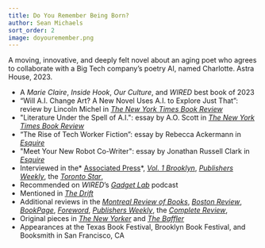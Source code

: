 ```yaml
---
title: Do You Remember Being Born?
author: Sean Michaels
sort_order: 2
image: doyouremember.png
---
```

A moving, innovative, and deeply felt novel about an aging poet who agrees to collaborate with a Big Tech company’s poetry AI, named Charlotte. Astra House, 2023.

* A *Marie Claire*, *Inside Hook*, *Our Culture*, and *WIRED* best book of 2023
* “Will A.I. Change Art? A New Novel Uses A.I. to Explore Just That”: review by Lincoln Michel in *[The New York Times Book Review](https://www.nytimes.com/2023/09/04/books/review/do-you-remember-being-born-sean-michaels.html)*
* "Literature Under the Spell of A.I.": essay by A.O. Scott in *[The New York Times Book Review](https://www.nytimes.com/2023/12/27/books/review/writers-artificial-intelligence-inspiration.html?smid=nytcore-ios-share&referringSource=articleShare)*
* “The Rise of Tech Worker Fiction”: essay by Rebecca Ackermann in *[Esquire](https://www.esquire.com/entertainment/books/a44449514/tech-worker-fiction/)*
* "Meet Your New Robot Co-Writer": essay by Jonathan Russell Clark in *[Esquire](https://www.esquire.com/entertainment/books/a46662053/robot-co-writer/)*
* Interviewed in the* [Associated Press](https://apnews.com/article/ai-novels-authors-f846ff75df37dacbdb87b4343a346c2a)*, *[Vol. 1 Brooklyn](https://vol1brooklyn.com/2023/11/22/writing-art-about-the-art-of-ai-an-interview-with-sean-michaels/)*, *[Publishers Weekly](https://www.publishersweekly.com/pw/by-topic/industry-news/publisher-news/article/93537-marianne-moore-and-ai-helped-make-sean-michaels-new-novel.html)*, the *[Toronto Star](https://www.thestar.com/entertainment/books/what-do-we-want-ai-to-do-write-grant-applications-do-our-taxes-i-don/article_b83ca983-36d7-5557-8b0f-ddf1eca01ebd.html)*, 
* Recommended on *WIRED*’s *[Gadget Lab](https://www.wired.com/story/gadget-lab-podcast-619/)* podcast
* Mentioned in *[The Drift](https://www.thedriftmag.com/mention/summer-2023/)*
* Additional reviews in the *[Montreal Review of Books](https://mtlreviewofbooks.ca/reviews/do-you-remember-being-born-sean-michaels/)*, *[Boston Review](https://www.bostonreview.net/articles/literature-machines/)*, *[BookPage](https://www.bookpage.com/reviews/do-you-remember-being-born-sean-michaels-book-review/)*, *[Foreword](https://www.forewordreviews.com/reviews/do-you-remember-being-born/)*, *[Publishers Weekly](https://www.publishersweekly.com/9781662602320)*, the *[Complete Review](https://www.complete-review.com/reviews/canada/michaelss.htm)*, 
* Original pieces in *[The New Yorker](https://www.newyorker.com/culture/cultural-comment/what-to-do-about-fake-drake-songs)* and *[The Baffler](https://thebaffler.com/latest/chats-entertainment-michaels)*
* Appearances at the Texas Book Festival, Brooklyn Book Festival, and Booksmith in San Francisco, CA
